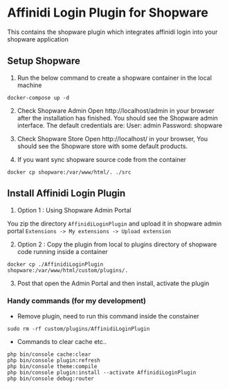 # Affinidi Login Plugin for Shopware

This contains the shopware plugin which integrates affinidi login into your shopware application

## Setup Shopware

1. Run the below command to create a shopware container in the local machine

```
docker-compose up -d
```

2. Check Shopware Admin
   Open http://localhost/admin in your browser after the installation has finished. You should see the Shopware admin interface.
   The default credentials are:
   User: admin
   Password: shopware

3. Check Shopware Store
   Open http://localhost/ in your browser, You should see the Shopware store with some default products.

4. If you want sync shopware source code from the container

```
docker cp shopware:/var/www/html/. ./src
```

## Install Affinidi Login Plugin

1. Option 1 : Using Shopware Admin Portal

You zip the directory `AffinidiLoginPlugin` and upload it in shopware admin portal `Extensions -> My extensions -> Upload extension`

2. Option 2 : Copy the plugin from local to plugins directory of shopware code running inside a container

```
docker cp ./AffinidiLoginPlugin shopware:/var/www/html/custom/plugins/.
```

3. Post that open the Admin Portal and then install, activate the plugin 

### Handy commands (for my development)

- Remove plugin, need to run this command inside the constainer 

```
sudo rm -rf custom/plugins/AffinidiLoginPlugin
```

- Commands to clear cache etc..

```
php bin/console cache:clear
php bin/console plugin:refresh
php bin/console theme:compile
php bin/console plugin:install --activate AffinidiLoginPlugin
php bin/console debug:router
```
